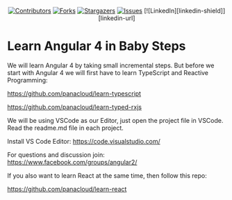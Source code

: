 <div align="center">

[![Contributors][contributors-shield]][contributors-url]
[![Forks][forks-shield]][forks-url]
[![Stargazers][stars-shield]][stars-url]
[![Issues][issues-shield]][issues-url]
[![LinkedIn][linkedin-shield]][linkedin-url]

</div>


# Learn Angular 4 in Baby Steps
We will learn Angular 4 by taking small incremental steps. But before we start with Angular 4 we will first have to learn TypeScript and Reactive Programming:

https://github.com/panacloud/learn-typescript

https://github.com/panacloud/learn-typed-rxjs


We will be using VSCode as our Editor, just open the project file in VSCode. Read the readme.md file in each project.

Install VS Code Editor: https://code.visualstudio.com/

For questions and discussion join: https://www.facebook.com/groups/angular2/

If you also want to learn React at the same time, then follow this repo:

https://github.com/panacloud/learn-react

<!-- VARIABLE  -->
[contributors-shield]: https://img.shields.io/github/contributors/panacloud/learn-angular.svg?style=for-the-badge
[contributors-url]: https://github.com/panacloud/learn-angular/graphs/contributors
[forks-shield]: https://img.shields.io/github/forks/panacloud/learn-angular.svg?style=for-the-badge
[forks-url]: https://github.com/panacloud/learn-angular/network/members
[stars-shield]: https://img.shields.io/github/stars/panacloud/learn-angular.svg?style=for-the-badge
[stars-url]: https://github.com/panacloud/learn-angular/stargazers
[issues-shield]: https://img.shields.io/github/issues/panacloud/learn-angular.svg?style=for-the-badge
[issues-url]: https://github.com/panacloud/learn-angular/issues
[license-shield]: https://img.shields.io/github/license/panacloud/learn-angular.svg?style=for-the-badge
[license-url]: https://github.com/panacloud/learn-angular/blob/master/LICENSE.txt
